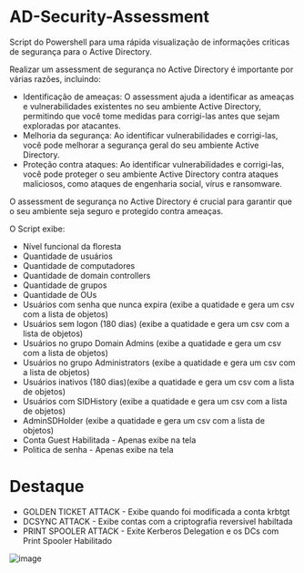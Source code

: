 # AD-Security-Assessment
Script do Powershell para uma rápida visualização de informações criticas de segurança para o Active Directory. 

Realizar um assessment de segurança no Active Directory é importante por várias razões, incluindo:
- Identificação de ameaças: O assessment ajuda a identificar as ameaças e vulnerabilidades existentes no seu ambiente Active Directory, permitindo que você tome medidas para corrigi-las antes que sejam exploradas por atacantes.
- Melhoria da segurança: Ao identificar vulnerabilidades e corrigi-las, você pode melhorar a segurança geral do seu ambiente Active Directory.
- Proteção contra ataques: Ao identificar vulnerabilidades e corrigi-las, você pode proteger o seu ambiente Active Directory contra ataques maliciosos, como ataques de engenharia social, vírus e ransomware.

O assessment de segurança no Active Directory é crucial para garantir que o seu ambiente seja seguro e protegido contra ameaças.

O Script exibe:

- Nível funcional da floresta     
- Quantidade de usuários     
- Quantidade de computadores
- Quantidade de domain controllers 
- Quantidade de grupos 
- Quantidade de OUs
- Usuários com senha que nunca expira (exibe a quatidade e gera um csv com a lista de objetos)
- Usuários sem logon (180 dias) (exibe a quatidade e gera um csv com a lista de objetos)
- Usuários no grupo Domain Admins (exibe a quatidade e gera um csv com a lista de objetos)
- Usuários no grupo Administrators (exibe a quatidade e gera um csv com a lista de objetos)
- Usuários inativos (180 dias)(exibe a quatidade e gera um csv com a lista de objetos)
- Usuários com SIDHistory (exibe a quatidade e gera um csv com a lista de objetos)
- AdminSDHolder (exibe a quatidade e gera um csv com a lista de objetos)
- Conta Guest Habilitada - Apenas exibe na tela 
- Politica de senha - Apenas exibe na tela

# Destaque
- GOLDEN TICKET ATTACK - Exibe quando foi modificada a conta krbtgt
- DCSYNC ATTACK - Exibe contas com a criptografia reversivel habiltada
- PRINT SPOOLER ATTACK - Exite Kerberos Delegation e os DCs com Print Spooler Habilitado

![image](https://user-images.githubusercontent.com/16530643/215624922-d7163079-932c-467e-8155-16e12fbde82f.png)
